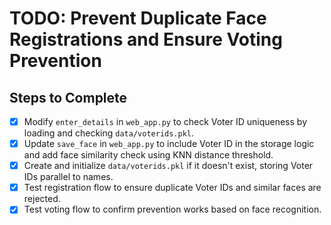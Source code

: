 # TODO: Prevent Duplicate Face Registrations and Ensure Voting Prevention

## Steps to Complete

- [x] Modify `enter_details` in `web_app.py` to check Voter ID uniqueness by loading and checking `data/voterids.pkl`.
- [x] Update `save_face` in `web_app.py` to include Voter ID in the storage logic and add face similarity check using KNN distance threshold.
- [x] Create and initialize `data/voterids.pkl` if it doesn't exist, storing Voter IDs parallel to names.
- [x] Test registration flow to ensure duplicate Voter IDs and similar faces are rejected.
- [x] Test voting flow to confirm prevention works based on face recognition.
